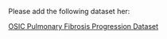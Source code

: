 Please add the following dataset her:

<a href="https://www.osicild.org/">OSIC Pulmonary Fibrosis Progression Dataset</a>
